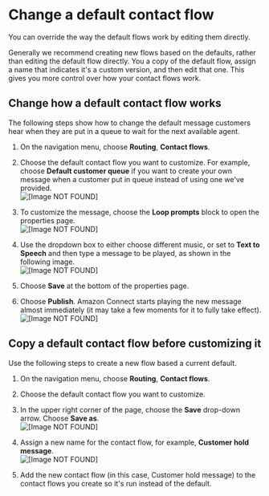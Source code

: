 # Change a default contact flow<a name="change-default-contact-flow"></a>

You can override the way the default flows work by editing them directly\. 

Generally we recommend creating new flows based on the defaults, rather than editing the default flow directly\. You a copy of the default flow, assign a name that indicates it's a custom version, and then edit that one\. This gives you more control over how your contact flows work\.

## Change how a default contact flow works<a name="change-default-customer-hold"></a>

The following steps show how to change the default message customers hear when they are put in a queue to wait for the next available agent\.

1. On the navigation menu, choose **Routing**, **Contact flows**\.

1. Choose the default contact flow you want to customize\. For example, choose **Default customer queue** if you want to create your own message when a customer put in queue instead of using one we've provided\.  
![\[Image NOT FOUND\]](http://docs.aws.amazon.com/connect/latest/adminguide/images/customize-default-contact-flow1.png)

1. To customize the message, choose the **Loop prompts** block to open the properties page\.   
![\[Image NOT FOUND\]](http://docs.aws.amazon.com/connect/latest/adminguide/images/customize-default-contact-flow2.png)

1. Use the dropdown box to either choose different music, or set to **Text to Speech** and then type a message to be played, as shown in the following image\.   
![\[Image NOT FOUND\]](http://docs.aws.amazon.com/connect/latest/adminguide/images/customize-default-contact-flow3.png)

1. Choose **Save** at the bottom of the properties page\. 

1. Choose **Publish**\. Amazon Connect starts playing the new message almost immediately \(it may take a few moments for it to fully take effect\)\.  
![\[Image NOT FOUND\]](http://docs.aws.amazon.com/connect/latest/adminguide/images/customize-default-contact-flow4.png)

## Copy a default contact flow before customizing it<a name="create-new-default"></a>

Use the following steps to create a new flow based a current default\.

1. On the navigation menu, choose **Routing**, **Contact flows**\.

1. Choose the default contact flow you want to customize\. 

1. In the upper right corner of the page, choose the **Save** drop\-down arrow\. Choose **Save as**\.  
![\[Image NOT FOUND\]](http://docs.aws.amazon.com/connect/latest/adminguide/images/customize-default-contact-flow.png)

1. Assign a new name for the contact flow, for example, **Customer hold message**\.  
![\[Image NOT FOUND\]](http://docs.aws.amazon.com/connect/latest/adminguide/images/customize-default-customer-hold.png)

1. Add the new contact flow \(in this case, Customer hold message\) to the contact flows you create so it's run instead of the default\. 